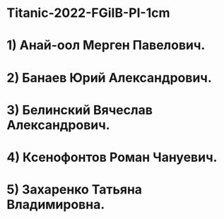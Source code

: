 # Titanic-2022-FGiIB-PI-1cm
#
# 1) Анай-оол Мерген Павелович.
# 2) Банаев Юрий Александрович.
# 3) Белинский Вячеслав Александрович.
# 4) Ксенофонтов Роман Чануевич.
# 5) Захаренко Татьяна Владимировна.
